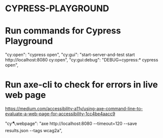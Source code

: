 # CYPRESS-PLAYGROUND
# Run commands for Cypress Playground
"cy:open": "cypress open",
"cy:gui": "start-server-and-test start http://localhost:8080 cy:open",
"cy:gui:debug": "DEBUG=cypress:* cypress open",
# Run axe-cli to check for errors in live web page
https://medium.com/accessibility-a11y/using-axe-command-line-to-evaluate-a-web-page-for-accessibility-1cc4be4aacc9

"cy:axe:webpage": "axe http://localhost:8080 --timeout=120 --save results.json  --tags wcag2a",
